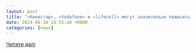 ```yaml
---
layout: post
title: "«Киевстар», «Vodafone» и «lifecell» могут значительно повысить тарифы: какой будет стоимость связи | Портал Акцент"
date: 2024-08-10 14:53:48 +0000
categories: [news]
---
```


[Читати далі](https://akzent.zp.ua/kievstar-vodafone-i-lifecell-mogut-znachitelno-povysit-tarify-kakoj-budet-stoimost-svyazi/)
